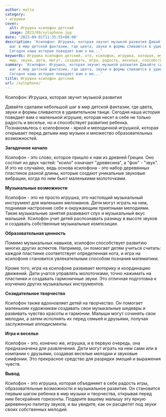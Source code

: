 ```yaml
---
author: malta
category:
- игрушки
cover:
  alt: Игрушка ксилофон детский
  image: 2023/09/xylophone.jpg
date: '2023-09-01T11:35:55+00:00'
description: 'Ксилофон: Игрушка, которая звучит музыкой развития Давайте сделаем небольшой
  шаг в мир детской фантазии, где цвета, звуки и формы сливаются в удивительном танце.
  Сегодня наша история поведает вам о ма...'
keywords: Игрушка ксилофон детский, это, ксилофон, игрушка, которая, музыкальные,
  мир, звуки, дети, могут, создавать, игра, радость, веселье, способствует, развитию
summary: 'Ксилофон: Игрушка, которая звучит музыкой развития Давайте сделаем небольшой
  шаг в мир детской фантазии, где цвета, звуки и формы сливаются в удивительном танце.
  Сегодня наша история поведает вам о ма...'
title: Игрушка ксилофон детский
url: /xylophone/
---
```


Ксилофон: Игрушка, которая звучит музыкой развития

Давайте сделаем небольшой шаг в мир детской фантазии, где цвета, звуки и формы сливаются в удивительном танце. Сегодня наша история поведает вам о маленькой игрушке, которая несет в себе не только радость и веселье, но и способствует развитию ребенка. Познакомьтесь с ксилофоном \- яркой и мелодичной игрушкой, которая открывает перед детьми мир музыки и множество образовательных возможностей.

**Загадочное начало**

Ксилофон \- это слово, которое пришло к нам из древней Греции. Оно состоит из двух частей: "ксило" означает "древесина", а "фон" \- "звук". И это не случайно, ведь основа ксилофона \- это набор деревянных пластинок разной длины, которые создают уникальные звуковые вибрации, когда по ним бьют маленькими молоточками.

**Музыкальные возможности**

Ксилофон \- это не просто игрушка, это настоящий музыкальный инструмент для маленьких меломанов. Дети могут играть на нем, поднимая настроение себе и окружающим приятными мелодиями. Такие музыкальные занятия развивают слух и музыкальный вкус малышей. Ксилофон учит детей распознавать разницу в высоте звуков и создавать собственные музыкальные композиции.

**Образовательная ценность**

Помимо музыкальных навыков, ксилофон способствует развитию многих других аспектов. Например, он помогает детям учиться считать: каждой пластинке соответствует определенная нота, и игра на ксилофоне становится увлекательным способом познания математики.

Кроме того, игра на ксилофоне развивает моторику и координацию движений. Дети учатся управлять молоточками, точно нажимать на пластинки и создавать гармоничные звуки. Это отличная подготовка к изучению других музыкальных инструментов.

**Созидательное творчество**

Ксилофон также вдохновляет детей на творчество. Он помогает маленьким художникам создавать свои музыкальные шедевры и развивать чувство красоты и гармонии. Малыши могут сочинять свои мелодии, а затем исполнять их перед семьей и друзьями, получая заслуженные аплодисменты.

**Игра и веселье**

Ксилофон \- это, конечно же, игрушка, и в первую очередь, она предназначена для развлечения. Дети могут играть на нем сами или в компании с друзьями, создавая веселые мелодии и звуковые симфонии. Это прекрасное средство для разрядки эмоций и выражения чувств.

**Вывод**

Ксилофон \- это игрушка, которая объединяет в себе радость игры, образовательные возможности и музыкальное развитие. Он становится первым шагом ребенка в мир музыки и творчества, открывая перед ним бескрайние горизонты. Подарите вашему малышу эту яркую деревянную палитру звуков, и вы увидите, как он расцветет под звуки своих собственных мелодий.